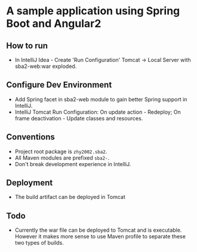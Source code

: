 

# A sample application using Spring Boot and Angular2

## How to run
* In IntelliJ Idea - Create 'Run Configuration' Tomcat -> Local Server with sba2-web:war exploded.

## Configure Dev Environment
* Add Spring facet in sba2-web module to gain better Spring support in IntelliJ.
* IntelliJ Tomcat Run Configuration: On update action - Redeploy; On frame deactivation - Update classes and resources.

## Conventions
* Project root package is <code>zhy2002.sba2</code>.
* All Maven modules are prefixed <code>sba2-</code>.
* Don't break development experience in IntelliJ.

## Deployment
* The build artifact can be deployed in Tomcat

## Todo
* Currently the war file can be deployed to Tomcat and is executable. However it makes more sense to use Maven profile
to separate these two types of builds.

